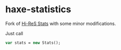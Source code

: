 # haxe-statistics
Fork of [Hi-ReS Stats](https://github.com/mrdoob/Hi-ReS-Stats) with some minor modifications.

Just call
```haxe
var stats = new Stats();
```